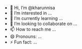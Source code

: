 - 👋 Hi, I’m @kharunnisa
- 👀 I’m interested in ...
- 🌱 I’m currently learning ...
- 💞️ I’m looking to collaborate on ...
- 📫 How to reach me ...
- 😄 Pronouns: ...
- ⚡ Fun fact: ...

<!---
kharunnisa/kharunnisa is a ✨ special ✨ repository because its `README.md` (this file) appears on your GitHub profile.
You can click the Preview link to take a look at your changes.
--->
